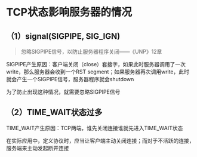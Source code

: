 # TCP状态影响服务器的情况



## （1）signal(SIGPIPE, SIG_IGN)

> 忽略SIGPIPE信号，以防止服务器程序关闭——《UNP》12章

SIGPIPE产生原因：客户端关闭（close）套接字，如果此时服务器调用了一次write，那么服务器会收到一个RST segment；如果服务器再次调用write，此时就会产生一个SIGPIPE信号，服务器程序就会shutdown

为了防止出现这种情况，就需要忽略SIGPIPE信号



## （2）TIME_WAIT状态过多

TIME_WAIT产生原因：TCP两端，谁先关闭连接谁就先进入TIME_WAIT状态

在实际应用中，定义协议时，应当让客户端主动关闭连接；而对于不活跃的连接，服务端来主动发起断开连接

